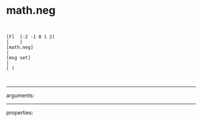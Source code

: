 # math.neg

```


[F]  [-2 -1 0 1 2(
|    |
[math.neg]
|
[msg set]
|
[ (

            
```
---
arguments:


---
properties:


